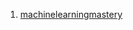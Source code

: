 1. <a href="https://machinelearningmastery.com/use-word-embedding-layers-deep-learning-keras/">machinelearningmastery</a>
